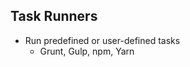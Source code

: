 ## Task Runners

* Run predefined or user-defined tasks
  * Grunt, Gulp, npm, Yarn <!-- .element: class="fragment fade-up" -->
